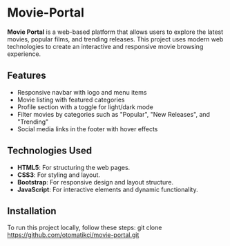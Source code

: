# Movie-Portal
**Movie Portal** is a web-based platform that allows users to explore the latest movies, popular films, and trending releases. This project uses modern web technologies to create an interactive and responsive movie browsing experience.
## Features

- Responsive navbar with logo and menu items
- Movie listing with featured categories
- Profile section with a toggle for light/dark mode
- Filter movies by categories such as "Popular", "New Releases", and "Trending"
- Social media links in the footer with hover effects

## Technologies Used

- **HTML5**: For structuring the web pages.
- **CSS3**: For styling and layout.
- **Bootstrap**: For responsive design and layout structure.
- **JavaScript**: For interactive elements and dynamic functionality.

## Installation

To run this project locally, follow these steps:
git clone https://github.com/otomatikci/movie-portal.git
